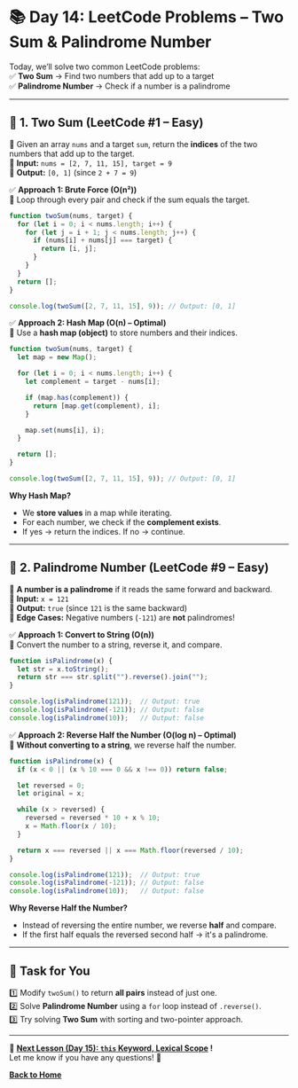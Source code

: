 # **📚 Day 14: LeetCode Problems – Two Sum & Palindrome Number**  

Today, we’ll solve two common LeetCode problems:  
✅ **Two Sum** → Find two numbers that add up to a target  
✅ **Palindrome Number** → Check if a number is a palindrome  

---

## **🔹 1. Two Sum (LeetCode #1 – Easy)**  
📌 Given an array `nums` and a target `sum`, return the **indices** of the two numbers that add up to the target.  
📌 **Input:** `nums = [2, 7, 11, 15], target = 9`  
📌 **Output:** `[0, 1]` (since `2 + 7 = 9`)  

✅ **Approach 1: Brute Force (O(n²))**  
🔹 Loop through every pair and check if the sum equals the target.  
```js
function twoSum(nums, target) {
  for (let i = 0; i < nums.length; i++) {
    for (let j = i + 1; j < nums.length; j++) {
      if (nums[i] + nums[j] === target) {
        return [i, j];
      }
    }
  }
  return [];
}

console.log(twoSum([2, 7, 11, 15], 9)); // Output: [0, 1]
```

✅ **Approach 2: Hash Map (O(n) – Optimal)**  
🔹 Use a **hash map (object)** to store numbers and their indices.  
```js
function twoSum(nums, target) {
  let map = new Map();

  for (let i = 0; i < nums.length; i++) {
    let complement = target - nums[i];

    if (map.has(complement)) {
      return [map.get(complement), i];
    }

    map.set(nums[i], i);
  }

  return [];
}

console.log(twoSum([2, 7, 11, 15], 9)); // Output: [0, 1]
```
**Why Hash Map?**  
- We **store values** in a map while iterating.  
- For each number, we check if the **complement exists**.  
- If yes → return the indices. If no → continue.  

---

## **🔹 2. Palindrome Number (LeetCode #9 – Easy)**  
📌 **A number is a palindrome** if it reads the same forward and backward.  
📌 **Input:** `x = 121`  
📌 **Output:** `true` (since `121` is the same backward)  
📌 **Edge Cases:** Negative numbers (`-121`) are **not** palindromes!  

✅ **Approach 1: Convert to String (O(n))**  
🔹 Convert the number to a string, reverse it, and compare.  
```js
function isPalindrome(x) {
  let str = x.toString();
  return str === str.split("").reverse().join("");
}

console.log(isPalindrome(121));  // Output: true
console.log(isPalindrome(-121)); // Output: false
console.log(isPalindrome(10));   // Output: false
```

✅ **Approach 2: Reverse Half the Number (O(log n) – Optimal)**  
🔹 **Without converting to a string**, we reverse half the number.  
```js
function isPalindrome(x) {
  if (x < 0 || (x % 10 === 0 && x !== 0)) return false; 

  let reversed = 0;
  let original = x;

  while (x > reversed) {
    reversed = reversed * 10 + x % 10;
    x = Math.floor(x / 10);
  }

  return x === reversed || x === Math.floor(reversed / 10);
}

console.log(isPalindrome(121));  // Output: true
console.log(isPalindrome(-121)); // Output: false
console.log(isPalindrome(10));   // Output: false
```
**Why Reverse Half the Number?**  
- Instead of reversing the entire number, we reverse **half** and compare.  
- If the first half equals the reversed second half → it's a palindrome.  

---

## **📝 Task for You**  
1️⃣ Modify `twoSum()` to return **all pairs** instead of just one.  
2️⃣ Solve **Palindrome Number** using a `for` loop instead of `.reverse()`.  
3️⃣ Try solving **Two Sum** with sorting and two-pointer approach.  

---

🎯 **[Next Lesson (Day 15): `this` Keyword, Lexical Scope](../../week_3/day_15/README.md) !**  
Let me know if you have any questions! 🚀

[**Back to Home**](../../../README.md)